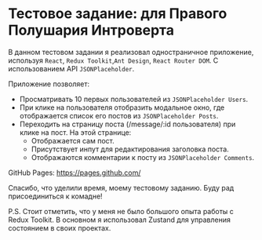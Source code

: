 # Тестовое задание: для Правого Полушария Интроверта

В данном тестовом задании я реализовал одностраничное приложение, используя `React`, `Redux Toolkit`,`Ant Design`, `React Router DOM`. С использованием API `JSONPlaceholder`.

Приложение позволяет:

- Просматривать 10 первых пользователей из `JSONPlaceholder Users`.
- При клике на пользователя отобразить модальное окно, где отображается список его постов из `JSONPlaceholder Posts`.
- Переходить на страницу поста (/message/:id пользователя) при клике на пост. На этой странице:
  - Отображается сам пост.
  - Присутствует инпут для редактирования заголовка поста.
  - Отображаются комментарии к посту из `JSONPlaceholder Comments`.

GitHub Pages: [<https://pages.github.com/>](https://rudinmaxim.github.io/right-hemisphere/)

Спасибо, что уделили время, моему тестовому заданию. Буду рад присоединиться к комадне!

P.S.
Стоит отметить, что у меня не было большого опыта работы с Redux Toolkit. В основном я использовал Zustand для управления состоянием в своих проектах.
